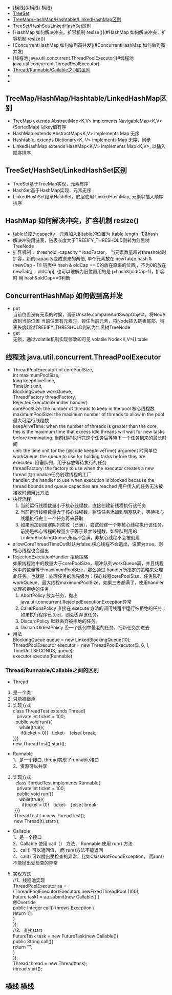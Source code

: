 * [横线](#横线\ 横线)
* [TreeSet](#TreeSet)
* [TreeMap/HashMap/Hashtable/LinkedHashMap区别](#TreeMap/HashMap/Hashtable/LinkedHashMap区别)  
* [TreeSet/HashSet/LinkedHashSet区别](#TreeSet/HashSet/LinkedHashSet区别)  
* [HashMap 如何解决冲突，扩容机制 resize()](#HashMap 如何解决冲突，扩容机制 resize())  
* [ConcurrentHashMap 如何做到高并发](#ConcurrentHashMap 如何做到高并发)  
* [线程池 java.util.concurrent.ThreadPoolExecutor](#线程池 java.util.concurrent.ThreadPoolExecutor)  
* [Thread/Runnable/Callable之间的区别](#Thread/Runnable/Callable之间的区别)  
* []()
* []()

## TreeMap/HashMap/Hashtable/LinkedHashMap区别
- TreeMap extends AbstractMap<K,V> implements NavigableMap<K,V> (SortedMap) 以key值有序
- HashMap extends AbstractMap<K,V> implements Map 无序
- Hashtable, extends Dictionary<K, V> implements Map 无序，同步
- LinkedHashMap extends HashMap<K,V> implements Map<K,V>, 以插入顺序排序
## TreeSet/HashSet/LinkedHashSet区别
- TreeSet基于TreeMap实现，元素有序
- HashSet基于HashMap实现，元素无序
- LinkedHashSet继承HashSet，底层使用 LinkedHashMap, 元素以插入顺序排序
## HashMap 如何解决冲突，扩容机制 resize()
- table长度为capacity，元素加入到table的位置为 (table.length -1)&hash
- 解决冲突用链表，链表长度大于TREEIFY_THRESHOLD则转为红黑树TreeNode
- 扩容机制： threshold=capacity * loadFactor， 当元素数量超过threshold时扩容，新的capacity变成原来的两倍, 
单个元素放在 newTab[e.hash & (newCap - 1)]
链表中 hash & oldCap == 0的放在原来的位置j，不为0的放在 newTab[j + oldCap], 也可以理解为旧位置用的是 j=hash&(oldCap-1)，扩容时
用 hash&oldCap==0判断
## ConcurrentHashMap 如何做到高并发
- put  
  当前位置没有元素的时候，调研Unsafe.compareAndSwapObject，将Node放到当前位置
  当前位置有元素时，锁住当前元素，将Node插入链表尾部，链表长度超过TREEIFY_THRESHOLD则转为红黑树TreeNode
- get  
  无锁，通过volatile机制实现修改即可见 volatile Node<K,V>[] table
## 线程池 java.util.concurrent.ThreadPoolExecutor
-   ThreadPoolExecutor(int corePoolSize,  
                              int maximumPoolSize,  
                              long keepAliveTime,  
                              TimeUnit unit,  
                              BlockingQueue<Runnable> workQueue,  
                              ThreadFactory threadFactory,  
                              RejectedExecutionHandler handler)  
   corePoolSize: the number of threads to keep in the pool 核心线程数  
   maximumPoolSize: the maximum number of threads to allow in the pool 最大可运行线程数  
   keepAliveTime: when the number of threads is greater than the core, this is the maximum time that excess idle threads will wait for new tasks before terminating.  当前线程执行完这个任务后等待下一个任务到来的最长时间  
  unit: the time unit for the {@code keepAliveTime} argument  时间单位  
  workQueue: the queue to use for holding tasks before they are executed.  阻塞队列，用于存放等待执行的任务  
  threadFactory: the factory to use when the executor creates a new thread  为runnable任务创建线程的工厂  
  handler: the handler to use when execution is blocked because the thread bounds and queue capacities are reached 用户传入的任务无法被接收时调用此方法  
 - 执行流程
      1. 当前运行线程数量小于核心线程数，直接创建新线程执行该任务
      2. 当前运行线程数量大于核心线程数，将该任务添加到阻塞队列，等待核心线程执行完上一个任务再来获取
      3. 如果添加到阻塞队列失败（已满），尝试创建一个非核心线程执行该任务，前提是核心线程的数量少于等于最大线程数，如果队列用的LinkedBlockingQueue,永远不会满，非核心线程不会被创建  
 - allowCoreThreadTimeOut默认为false,核心线程不会退出，设置为true，则核心线程也会退出  
 - RejectedExecutionHandler 拒绝策略  
  如果线程池中的数量大于corePoolSize，缓冲队列workQueue满，并且线程池中的数量等于maximumPoolSize，那么通过 handler所指定的策略来处理此任务。也就是：处理任务的优先级为：核心线程corePoolSize、任务队列workQueue、最大线程maximumPoolSize，如果三者都满了，使用handler处理被拒绝的任务。  
      1. AbortPolicy 放弃任务，抛出java.util.concurrent.RejectedExecutionException异常  
      2. CallerRunsPolicy 直接在 execute 方法的调用线程中运行被拒绝的任务；如果执行程序已关闭，则会丢弃该任务。
      3. DiscardPolicy 默默丢弃被拒绝的任务。  
      4. DiscardOldestPolicy 丢一个队列中最老的任务，把新任务加进去 
  - 用法  
  BlockingQueue<Runnable> queue = new LinkedBlockingQueue<Runnable>(10);  
  ThreadPoolExecutor executor = new ThreadPoolExecutor(3, 6, 1, TimeUnit.SECONDS, queue);   
  executor.execute(Runnable)   
### Thread/Runnable/Callable之间的区别
  - Thread     
  1. 是一个类      
  2. 只能被继承      
  3. 实现方式      
    class ThreadTest extends Thread{      
      private int ticket = 100;      
      public void run(){      
        while(true){      
          if(ticket > 0){   ticket-   }else{ break;     
    }}}    
    new ThreadTest().start();    
 - Runnable      
 1、是一个接口, thread实现了runnable接口     
 2、资源可以共享    
 3. 实现方式    
       class ThreadTest implements Runnable{      
       private int ticket = 100;      
       public void run(){      
         while(true){      
           if(ticket > 0){   ticket-   }else{ break;     
     }}}    
     ThreadTest t = new ThreadTest();    
     new Thread(t).start();     
  - Callable    
  1、是一个接口    
  2、Callable 使用 call（） 方法， Runnable 使用 run() 方法     
  3、call() 可以返回值， 而 run()方法不能返回    
  4、call() 可以抛出受检查的异常，比如ClassNotFoundException， 而run()不能抛出受检查的异常    
  5. 实现方式    
      //1、线程池实现    
    ThreadPoolExecutor aa =   (ThreadPoolExecutor)Executors.newFixedThreadPool (100);    
    Future<Integer> task1 = aa.submit(new Callable<Integer>() {    
                @Override    
                public Integer call() throws Exception {    
                    return 11;    
                }    
            });    
    //2、直接start    
    FutureTask<String> task = new FutureTask(new Callable(){    
                public String call(){    
                    return "";    
                }    
            });    
    Thread thread = new Thread(task);    
    thread.start();    
## 横线 横线

